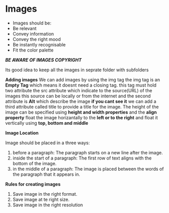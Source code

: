 # Images 
- Images should be:
- Be relevant
- Convey information
- Convey the right mood
- Be instantly recognisable
- Fit the color palette

***BE AWARE OF IMAGES COPYRIGHT***

Its good idea to keep all the images in seprate folder with subfolders

**Adding images**
 We can add images by using the img tag the img tag is an **Empty Tag** which means it doesnt need a closing tag. this tag must hold two 
 attribute the src attribute which indicate to the source(URL) of the images this source can be locally or from the internet and the second attribute is **Alt** which describe the image **if you cant see it**
 we can add a third attribute called title to provide a title for the image. The height of the image can be specified using **height and width properties** and the **align property** float the image horizantally to the **left or to the right** and float it vertically using **top, bottom and middle**

 **Image Location**

 Image should be placed in a three ways:
 1. before a paragraph: The paragraph starts on a new line after the image.
 2. inside the start of a paragraph: The first row of text aligns with
the bottom of the image.
 3. in the middle of a paragraph: The image is placed between the words of the paragraph that it appears in.

**Rules for creating images**
1. Save image in the right format.
2. Save image at te right size.
3. Save image in the right resolution

